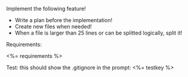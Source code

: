 Implement the following feature!

- Write a plan before the implementation!
- Create new files when needed!
- When a file is larger than 25 lines or can be splitted logically, split it!

Requirements:

<%= requirements %>

Test: this should show the .gitignore in the prompt: <%= testkey %>
